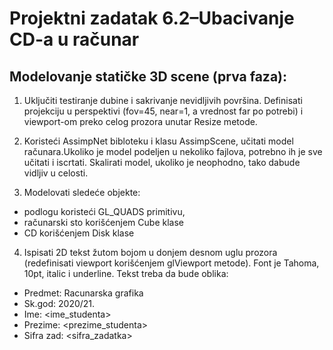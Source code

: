 # Projektni zadatak 6.2–Ubacivanje CD-a u računar
## Modelovanje statičke 3D scene (prva faza): 

1. Uključiti testiranje dubine i sakrivanje nevidljivih površina. Definisati projekciju u perspektivi (fov=45, near=1, a vrednost far po potrebi) i viewport-om preko celog prozora unutar Resize metode.

2. Koristeći AssimpNet bibloteku i klasu AssimpScene, učitati model računara.Ukoliko je model podeljen u nekoliko fajlova, potrebno ih je sve učitati i iscrtati. Skalirati model, ukoliko je neophodno, tako dabude vidljiv u celosti.

3. Modelovati sledeće objekte: 
 * podlogu koristeći GL_QUADS primitivu, 
 * računarski sto korišćenjem Cube klase
 * CD korišćenjem Disk klase

4. Ispisati 2D tekst žutom bojom u donjem desnom uglu prozora (redefinisati viewport korišćenjem glViewport metode). Font je Tahoma, 10pt, italic i underline. Tekst treba da bude oblika: 
* Predmet: Racunarska grafika 
* Sk.god: 2020/21.
* Ime: <ime_studenta>
* Prezime: <prezime_studenta>
* Sifra zad: <sifra_zadatka>
